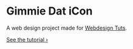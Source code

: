 # Gimmie Dat iCon

A web design project made for [Webdesign Tuts](http://webdesign.tutsplus.com).

[See the tutorial ›]()